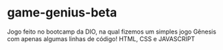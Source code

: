 # game-genius-beta

Jogo feito no bootcamp da DIO, na qual fizemos um simples jogo Gênesis com apenas algumas linhas de código! HTML, CSS e JAVASCRIPT
